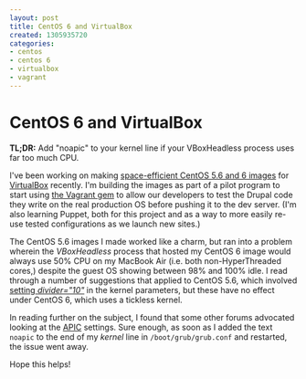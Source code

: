 ```yaml
---
layout: post
title: CentOS 6 and VirtualBox
created: 1305935720
categories:
- centos
- centos 6
- virtualbox
- vagrant
---
```

# CentOS 6 and VirtualBox

**TL;DR:** Add "noapic" to your kernel line if your VBoxHeadless process uses far too much CPU.

I've been working on making [space-efficient CentOS 5.6 and 6 images](https://github.com/smerrill/veewee-fun/) for [VirtualBox](http://www.virtualbox.org) recently. I'm building the images as part of a pilot program to start using [the Vagrant gem](http://vagrantup.com) to allow our developers to test the Drupal code they write on the real production OS before pushing it to the dev server. (I'm also learning Puppet, both for this project and as a way to more easily re-use tested configurations as we launch new sites.)

The CentOS 5.6 images I made worked like a charm, but ran into a problem wherein the _VBoxHeadless_ process that hosted my CentOS 6 image would always use 50% CPU on my MacBook Air (i.e. both non-HyperThreaded cores,) despite the guest OS showing between 98% and 100% idle. I read through a number of suggestions that applied to CentOS 5.6, which involved [setting _divider="10"_](http://tiebing.blogspot.com/2011/08/virtualbox-vboxheadless-high-cpu-usage.html) in the kernel parameters, but these have no effect under CentOS 6, which uses a tickless kernel.

In reading further on the subject, I found that some other forums advocated looking at the [APIC](http://www.wlug.org.nz/APIC) settings. Sure enough, as soon as I added the text ```noapic``` to the end of my *kernel* line in ```/boot/grub/grub.conf``` and restarted, the issue went away.

Hope this helps!

